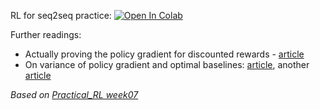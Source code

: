 RL for seq2seq practice:
[![Open In Colab](https://colab.research.google.com/assets/colab-badge.svg)](https://colab.research.google.com/github/girafe-ai/ml-mipt/blob/advanced/week11_RL_outside_games/week11_RL_for_seq2sec.ipynb)



Further readings:

* Actually proving the policy gradient for discounted rewards - [article](https://papers.nips.cc/paper/1713-policy-gradient-methods-for-reinforcement-learning-with-function-approximation.pdf)
* On variance of policy gradient and optimal baselines: [article](https://papers.nips.cc/paper/4264-analysis-and-improvement-of-policy-gradient-estimation.pdf), another [article](https://arxiv.org/pdf/1301.2315.pdf)


_Based on [Practical_RL week07](https://github.com/yandexdataschool/Practical_RL/tree/master/week07_seq2seq)_
